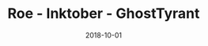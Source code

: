 ---
layout: artPost
title:  Roe - Inktober - GhostTyrant
date:   2018-10-01

artTitle: Roe - Inktober
artDesc: Original Work
artYear: 2018
artPath: /assets/fullsize/fullsize_roeink.png
artThumb: /assets/thumbnails/thumb_roeink.png
artTwitter: https://twitter.com/GhostTyrant/status/1047569879577055232
artMastodon: https://mastodon.art/@GhostTyrant

tags: polished
---